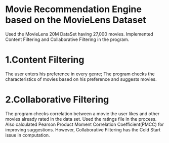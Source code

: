 # Movie Recommendation Engine based on the MovieLens Dataset
Used the MovieLens 20M DataSet having 27,000 movies. Implemented Content Filtering and Collaborative Filtering in the program. 

# 1.Content Filtering
The user enters his preference in every genre; The program checks the characteristics of movies based on his preference and suggests movies. 

# 2.Collaborative Filtering
The program checks correlation between a movie the user likes and other movies already rated in the data set. Used the ratings file in the process.
Also calculated Pearson Product Moment Correlation Coefficient(PMCC) for improving suggestions. However, Collaborative Filtering has the 
Cold Start issue in computation. 


